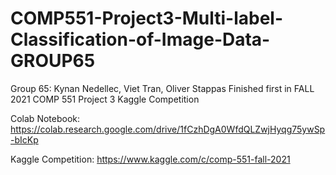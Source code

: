 # COMP551-Project3-Multi-label-Classification-of-Image-Data-GROUP65

Group 65: Kynan Nedellec, Viet Tran, Oliver Stappas
Finished first in FALL 2021 COMP 551 Project 3 Kaggle Competition

Colab Notebook: https://colab.research.google.com/drive/1fCzhDgA0WfdQLZwjHyqg75ywSp-bIcKp

Kaggle Competition: https://www.kaggle.com/c/comp-551-fall-2021



